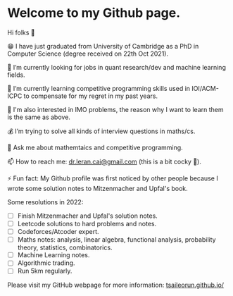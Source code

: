 <!--
**drlcai/drlcai** is a ✨ _special_ ✨ repository because its `README.md` (this file) appears on your GitHub profile.
-->
<!--
**TsaiLeoRun/TsaiLeoRun** is a ✨ _special_ ✨ repository because its `README.md` (this file) appears on your GitHub profile.
-->

# Welcome to my Github page.

Hi folks 👋

😁 I have just graduated from University of Cambridge as a PhD in Computer Science (degree received on 22th Oct 2021).

🔭 I’m currently looking for jobs in quant research/dev and machine learning fields.

🌱 I’m currently learning competitive programming skills used in IOI/ACM-ICPC to compensate for my regret in my past years.

🧮 I'm also interested in IMO problems, the reason why I want to learn them is the same as above.

💰 I’m trying to solve all kinds of interview questions in maths/cs.

💬 Ask me about mathemtaics and competitive programming.

📫 How to reach me: dr.leran.cai@gmail.com (this is a bit cocky 👀).

⚡ Fun fact: My Github profile was first noticed by other people because I wrote some solution notes to Mitzenmacher and Upfal's book. 

Some resolutions in 2022:

- [ ] Finish Mitzenmacher and Upfal's solution notes.
- [ ] Leetcode solutions to hard problems and notes.
- [ ] Codeforces/Atcoder expert.
- [ ] Maths notes: analysis, linear algebra, functional analysis, probability theory, statistics, combinatorics.
- [ ] Machine Learning notes.
- [ ] Algorithmic trading.
- [ ] Run 5km regularly.

Please visit my GitHub webpage for more information: [tsaileorun.github.io/](https://tsaileorun.github.io/ "Leran's Homepage")
